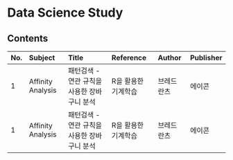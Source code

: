 # Data Science Study

## Contents

| No. | Subject | Title | Reference | Author | Publisher |
| :--- |:--- | :--- | :--- |:--- | :---
| 1 | Affinity Analysis | 패턴검색 - 연관 규칙을 사용한 장바구니 분석 | R을 활용한 기계학습 | 브레드 란츠 | 에이콘    
| 1 | Affinity Analysis | 패턴검색 - 연관 규칙을 사용한 장바구니 분석 | R을 활용한 기계학습 | 브레드 란츠 | 에이콘 |
